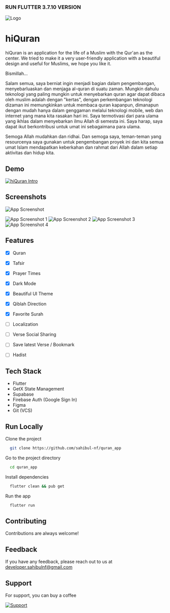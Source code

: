 ### RUN FLUTTER 3.7.10 VERSION


![Logo](https://s3-external-1.amazonaws.com/com-amazon-mas-catalog/amzn1.devportal.fileupload.4604b353e7ab4cc7aa654ef3e387db27_67dcd616-81ab-4363-9569-1b7abd499c61_e5aa7d520e9275eec364097a50f2ee76)


# hiQuran

hiQuran is an application for the life of a Muslim with the Qur'an as the center. We tried to make it a very user-friendly application with a beautiful design and useful for Muslims, we hope you like it.

Bismillah...

Salam semua, saya berniat ingin menjadi bagian dalam pengembangan, menyebarluaskan dan menjaga al-quran di suatu zaman. Mungkin dahulu teknologi yang paling mungkin untuk menyebarkan quran agar dapat dibaca oleh muslim adalah dengan "kertas", dengan perkembangan teknologi dizaman ini memungkinkan untuk membaca quran kapanpun, dimanapun dengan mudah hanya dalam genggaman melalui teknologi mobile, web dan internet yang mana kita rasakan hari ini. Saya termotivasi dari para ulama yang ikhlas dalam menyebarkan ilmu Allah di semesta ini. Saya harap, saya dapat ikut berkontribusi untuk umat ini sebagaimana para ulama.

Semoga Allah mudahkan dan ridhai. Dan semoga saya, teman-teman yang resourcenya saya gunakan untuk pengembangan proyek ini dan kita semua umat Islam mendapatkan keberkahan dan rahmat dari Allah dalam setiap aktivitas dan hidup kita.
## Demo

[![hiQuran Intro](https://cdn.loom.com/sessions/thumbnails/123a128ea2b144fcba499f9424c3e677-1648062504548-with-play.gif)](https://www.loom.com/share/123a128ea2b144fcba499f9424c3e677)

## Screenshots

![App Screenshot](https://com-amazon-mas-catalog.s3.amazonaws.com/amzn1.devportal.fileupload.00b97e22ee284b55bde8c63a3e39faf2_7edd61b5-eb5d-4208-90d4-9d279beec00d_b78d802ee3083ad13fbef13d4a29075f)

![App Screenshot 1](https://media-exp1.licdn.com/dms/image/C5622AQGlZySG3SFJ9Q/feedshare-shrink_1280/0/1648230727434?e=2147483647&v=beta&t=Q9A0y_K5aKqDTVL8Bxlr85D5TYJQQpQBDkmeg_PBQnY)
![App Screenshot 2](https://media-exp1.licdn.com/dms/image/C5622AQHpci2fsXnqNQ/feedshare-shrink_1280/0/1648230727703?e=2147483647&v=beta&t=D_Ht_GGEudCfncfpqs8W1QEyuMuEmaYtjbD5GAdr7Rw)
![App Screenshot 3](https://media-exp1.licdn.com/dms/image/C5622AQGXWhjKMgCAmQ/feedshare-shrink_1280/0/1648230728048?e=2147483647&v=beta&t=U-HP-2hSpQbd-9paggCixGfw_5y0DSuB42JD2uQOGZI)
![App Screenshot 4](https://media-exp1.licdn.com/dms/image/C5622AQFyNgPMc8Dt_g/feedshare-shrink_1280/0/1648230727923?e=2147483647&v=beta&t=QAJRnwBdJPzJutSpi54nMT9npAsdDAtTWeRFj2aUxsA)
## Features

- [x]   Quran
- [x]   Tafsir
- [x]   Prayer Times
- [x]   Dark Mode
- [x]   Beautiful UI Theme
- [x]   Qiblah Direction
- [x]   Favorite Surah
- [ ]   Localization
- [ ]   Verse Social Sharing
- [ ]   Save latest Verse / Bookmark
- [ ]   Hadist


## Tech Stack

- Flutter
- GetX State Management
- Supabase
- Firebase Auth (Google Sign In)
- Figma
- Git (VCS)


## Run Locally

Clone the project

```bash
  git clone https://github.com/sahibul-nf/quran_app
```

Go to the project directory

```bash
  cd quran_app
```

Install dependencies

```bash
  flutter clean && pub get
```

Run the app

```bash
  flutter run
```


## Contributing

Contributions are always welcome!


## Feedback

If you have any feedback, please reach out to us at developer.sahibulnf@gmail.com


## Support

For support, you can buy a coffee

[![Support](https://cdn.buymeacoffee.com/buttons/v2/default-yellow.png)](https://www.buymeacoffee.com/sahibulnf)
